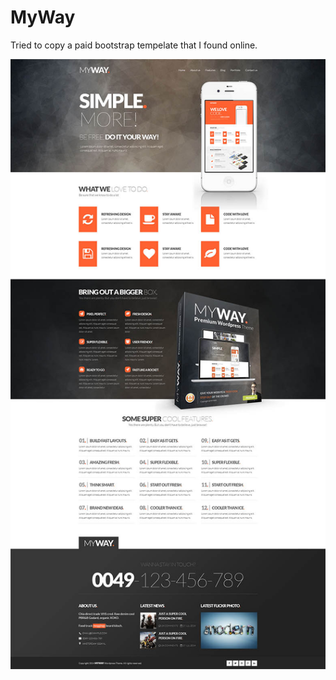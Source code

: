 # MyWay
Tried to copy a paid bootstrap tempelate that I found online.

![Original]( question_tempelate.jpg )
